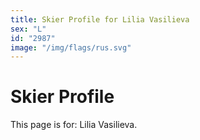 ```yaml
---
title: Skier Profile for Lilia Vasilieva
sex: "L"
id: "2987"
image: "/img/flags/rus.svg" 
---
```


# Skier Profile

This page is for: Lilia Vasilieva.
    
